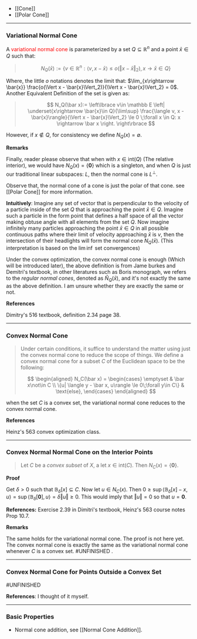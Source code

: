 * [[Cone]]
* [[Polar Cone]]

---
### **Variational Normal Cone**

A <span style="color:red">variational normal cone</span>  is parameterized by a set $Q\subseteq \mathbb{R}^n$ and a point $\bar{x}\in Q$ such that: 

> $$
> N_Q(\bar{x}) := \left\lbrace
>     v \in \mathbb{R}^n: 
>     \langle v, x - \bar{x}\rangle \le o(\Vert x - \bar{x}\Vert_2), x\rightarrow \bar{x}\in Q
> \right\rbrace
> $$

Where, the little $o$ notations denotes the limit that: $\lim_{x\rightarrow \bar{x}} \frac{o(\Vert x - \bar{x}\Vert_2)}{\Vert x - \bar{x}\Vert_2} = 0$. Another Equivalent Definition of the set is given as: 

> $$
> N_Q(\bar x):= 
> \left\lbrace
>     v\in \mathbb E 
>     \left|
>       \underset{x\rightarrow \bar{x}\in Q}{\lim\sup}
>       \frac{\langle v, x - \bar{x}\rangle}{\Vert x - \bar{x}\Vert_2} \le 0 \;\forall x \in Q: x \rightarrow \bar x
>       \right.
> \right\rbrace
> $$

However, if $x \not\in Q$, for consistency we define $N_Q(x) = \emptyset$. 

**Remarks**

Finally, reader please observe that when with $x\in \text{int}(Q)$ (The relative interior), we would have $N_Q(x) = \{\mathbf 0\}$ which is a singleton, and when $Q$ is just our traditional linear subspaces: $L$, then the normal cone is $L^\perp$. 

Observe that, the normal cone of a cone is just the polar of that cone. see [[Polar Cone]] for more information.

**Intuitively**: Imagine any set of vector that is perpendicular to the velocity of a particle inside of the set $Q$ that is approaching the point $\bar{x} \in Q$. Imagine such a particle in the form point that defines a half space of all the vector making obtuse angle with all elements from the set $Q$. Now imagine infinitely many particles approaching the point $\bar x\in Q$ in all possible continuous paths where their limit of velocity approaching $\bar x$ is $v$, then the intersection of their headlights will form the normal cone $N_Q(\bar x)$. (This interpretation is based on the $\lim\inf$ set convergences)

Under the convex optimization, the convex normal cone is enough (Which will be introduced later), the above definition is from Jame burkes and Demitri's textbook, in other literatures such as Boris monograph, we refers to the *regular normal cones*, denoted as $\hat N_Q(\bar x)$, and it's not exactly the same as the above definition. I am unsure whether they are exactly the same or not. 

**References**

Dimitry's 516 textbook, definition 2.34 page 38.  

---
### **Convex Normal Cone**

> Under certain conditions, it suffice to understand the matter using just the convex normal cone to reduce the scope of things. We define a convex normal cone for a subset $C$ of the Euclidean space to be the following: 
> 
> $$
> \begin{aligned}
>     N_C(\bar x) = 
>     \begin{cases}
>         \emptyset & \bar x\not\in C
>         \\
>         \{u| \langle y - \bar x, u\rangle \le 0\;\forall y\in C\} & \text{else}, 
>     \end{cases}
> \end{aligned}
> $$

when the set $C$ is a convex set, the variational normal cone reduces to the convex normal cone. 

**References**

Heinz's 563 convex optimization class. 

---
### **Convex Normal Normal Cone on the Interior Points**

> Let $C$ be a *convex subset* of $X$, a let $x\in \text{int}(C)$. Then $N_C(x) = \{\mathbf 0\}$. 

**Proof**

Get $\delta > 0$ such that $\mathbb B_\delta[x]\subseteq C$. Now let $u \in N_C(x)$. Then $0 \ge \sup \langle \mathbb B_\delta[x] - x, u\rangle = \sup\langle \mathbb B_\delta[\mathbf 0], u\rangle = \delta\Vert u\Vert \ge 0$. This would imply that $\Vert u\Vert = 0$ so that $u = \mathbf 0$. 

**References:** Exercise 2.39 in Dimitri's textbook, Heinz's 563 course notes Prop 10.7. 

**Remarks**

The same holds for the variational normal cone. The proof is not here yet. The convex normal cone is exactly the same as the variational normal cone whenever $C$ is a convex set. #UNFINISHED . 

---
### **Convex Normal Cone for Points Outside a Convex Set**

#UNFINISHED


**References**: I thought of it myself. 

---
### **Basic Properties**

* Normal cone addition, see [[Normal Cone Addition]]. 
